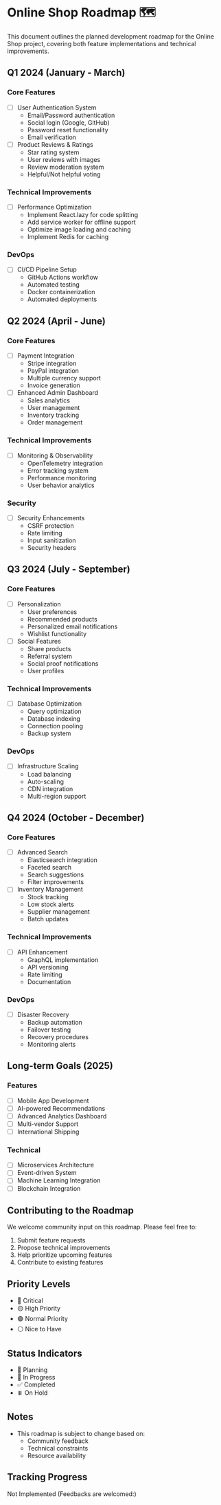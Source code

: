 # Online Shop Roadmap 🗺️

This document outlines the planned development roadmap for the Online Shop project, covering both feature implementations and technical improvements.

## Q1 2024 (January - March)

### Core Features
- [ ] User Authentication System
  - Email/Password authentication
  - Social login (Google, GitHub)
  - Password reset functionality
  - Email verification
- [ ] Product Reviews & Ratings
  - Star rating system
  - User reviews with images
  - Review moderation system
  - Helpful/Not helpful voting

### Technical Improvements
- [ ] Performance Optimization
  - Implement React.lazy for code splitting
  - Add service worker for offline support
  - Optimize image loading and caching
  - Implement Redis for caching

### DevOps
- [ ] CI/CD Pipeline Setup
  - GitHub Actions workflow
  - Automated testing
  - Docker containerization
  - Automated deployments

## Q2 2024 (April - June)

### Core Features
- [ ] Payment Integration
  - Stripe integration
  - PayPal integration
  - Multiple currency support
  - Invoice generation
- [ ] Enhanced Admin Dashboard
  - Sales analytics
  - User management
  - Inventory tracking
  - Order management

### Technical Improvements
- [ ] Monitoring & Observability
  - OpenTelemetry integration
  - Error tracking system
  - Performance monitoring
  - User behavior analytics

### Security
- [ ] Security Enhancements
  - CSRF protection
  - Rate limiting
  - Input sanitization
  - Security headers

## Q3 2024 (July - September)

### Core Features
- [ ] Personalization
  - User preferences
  - Recommended products
  - Personalized email notifications
  - Wishlist functionality
- [ ] Social Features
  - Share products
  - Referral system
  - Social proof notifications
  - User profiles

### Technical Improvements
- [ ] Database Optimization
  - Query optimization
  - Database indexing
  - Connection pooling
  - Backup system

### DevOps
- [ ] Infrastructure Scaling
  - Load balancing
  - Auto-scaling
  - CDN integration
  - Multi-region support

## Q4 2024 (October - December)

### Core Features
- [ ] Advanced Search
  - Elasticsearch integration
  - Faceted search
  - Search suggestions
  - Filter improvements
- [ ] Inventory Management
  - Stock tracking
  - Low stock alerts
  - Supplier management
  - Batch updates

### Technical Improvements
- [ ] API Enhancement
  - GraphQL implementation
  - API versioning
  - Rate limiting
  - Documentation

### DevOps
- [ ] Disaster Recovery
  - Backup automation
  - Failover testing
  - Recovery procedures
  - Monitoring alerts

## Long-term Goals (2025)

### Features
- [ ] Mobile App Development
- [ ] AI-powered Recommendations
- [ ] Advanced Analytics Dashboard
- [ ] Multi-vendor Support
- [ ] International Shipping

### Technical
- [ ] Microservices Architecture
- [ ] Event-driven System
- [ ] Machine Learning Integration
- [ ] Blockchain Integration

## Contributing to the Roadmap

We welcome community input on this roadmap. Please feel free to:
1. Submit feature requests
2. Propose technical improvements
3. Help prioritize upcoming features
4. Contribute to existing features

## Priority Levels

- 🔴 Critical
- 🟡 High Priority
- 🟢 Normal Priority
- ⚪ Nice to Have

## Status Indicators

- 📝 Planning
- 🚧 In Progress
- ✅ Completed
- ⏸️ On Hold

## Notes

- This roadmap is subject to change based on:
  - Community feedback
  - Technical constraints
  - Resource availability

## Tracking Progress

Not Implemented (Feedbacks are welcomed:)